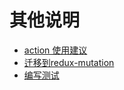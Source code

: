# 其他说明

- [action 使用建议](/docs/other/action-suggestion.md)
- [迁移到redux-mutation](/docs/other/migrating.md)
- [编写测试](/docs/other/writing-tests.md)

